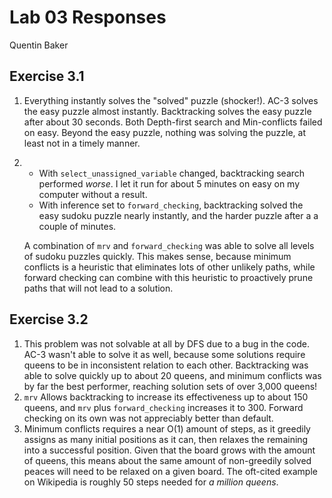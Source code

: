 # Lab 03 Responses #
Quentin Baker

## Exercise 3.1 ##
1.  Everything instantly solves the "solved" puzzle (shocker!). AC-3 solves the easy puzzle almost instantly. 
    Backtracking solves the easy puzzle after about 30 seconds. Both Depth-first search and Min-conflicts failed on 
    easy. Beyond the easy puzzle, nothing was solving the puzzle, at least not in a timely manner.
2.  
    *   With `select_unassigned_variable` changed, backtracking search performed *worse*. I let it run for about 5 
        minutes on easy on my computer without a result.
    *   With inference set to `forward_checking`, backtracking solved the easy sudoku puzzle nearly instantly, and the
        harder puzzle after a a couple of minutes.
    
    A combination of `mrv` and `forward_checking` was able to solve all levels of sudoku puzzles quickly. This makes
    sense, because minimum conflicts is a heuristic that eliminates lots of other unlikely paths, while forward checking
    can combine with this heuristic to proactively prune paths that will not lead to a solution.
 
## Exercise 3.2 ##
1.  This problem was not solvable at all by DFS due to a bug in the code. AC-3 wasn't able to solve it as well, because
    some solutions require queens to be in inconsistent relation to each other. Backtracking was able to solve quickly up
    to about 20 queens, and minimum conflicts was by far the best performer, reaching solution sets of over 3,000 queens!
2. `mrv` Allows backtracking to increase its effectiveness up to about 150 queens, and `mrv` plus `forward_checking`
    increases it to 300. Forward checking on its own was not appreciably better than default.
3.  Minimum conflicts requires a near O(1) amount of steps, as it greedily assigns as many initial positions as it can,
    then relaxes the remaining into a successful position. Given that the board grows with the amount of queens, this
    means about the same amount of non-greedily solved peaces will need to be relaxed on a given board. The oft-cited
    example on Wikipedia is roughly 50 steps needed for *a million queens*.
    